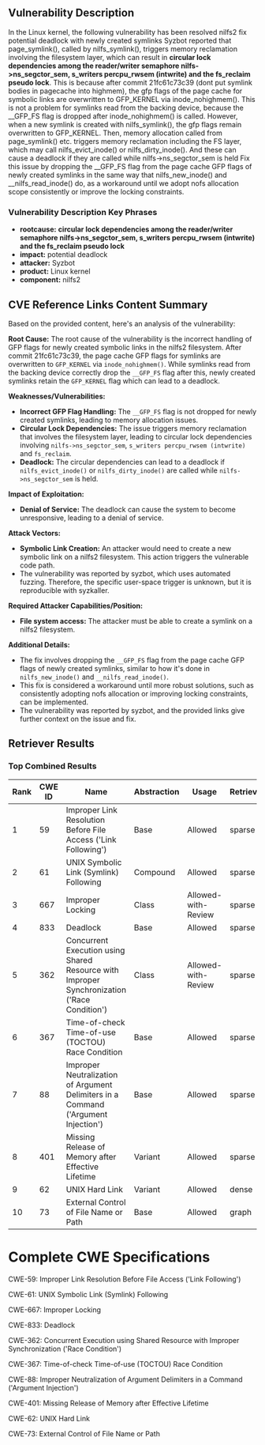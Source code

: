 ## Vulnerability Description
In the Linux kernel, the following vulnerability has been resolved nilfs2 fix potential deadlock with newly created symlinks Syzbot reported that page_symlink(), called by nilfs_symlink(), triggers memory reclamation involving the filesystem layer, which can result in **circular lock dependencies among the reader/writer semaphore nilfs->ns_segctor_sem, s_writers percpu_rwsem (intwrite) and the fs_reclaim pseudo lock**. This is because after commit 21fc61c73c39 (dont put symlink bodies in pagecache into highmem), the gfp flags of the page cache for symbolic links are overwritten to GFP_KERNEL via inode_nohighmem(). This is not a problem for symlinks read from the backing device, because the __GFP_FS flag is dropped after inode_nohighmem() is called. However, when a new symlink is created with nilfs_symlink(), the gfp flags remain overwritten to GFP_KERNEL. Then, memory allocation called from page_symlink() etc. triggers memory reclamation including the FS layer, which may call nilfs_evict_inode() or nilfs_dirty_inode(). And these can cause a deadlock if they are called while nilfs->ns_segctor_sem is held Fix this issue by dropping the __GFP_FS flag from the page cache GFP flags of newly created symlinks in the same way that nilfs_new_inode() and __nilfs_read_inode() do, as a workaround until we adopt nofs allocation scope consistently or improve the locking constraints.

### Vulnerability Description Key Phrases
- **rootcause:** **circular lock dependencies among the reader/writer semaphore nilfs->ns_segctor_sem, s_writers percpu_rwsem (intwrite) and the fs_reclaim pseudo lock**
- **impact:** potential deadlock
- **attacker:** Syzbot
- **product:** Linux kernel
- **component:** nilfs2

## CVE Reference Links Content Summary
Based on the provided content, here's an analysis of the vulnerability:

**Root Cause:**
The root cause of the vulnerability is the incorrect handling of GFP flags for newly created symbolic links in the nilfs2 filesystem. After commit 21fc61c73c39, the page cache GFP flags for symlinks are overwritten to `GFP_KERNEL` via `inode_nohighmem()`. While symlinks read from the backing device correctly drop the `__GFP_FS` flag after this, newly created symlinks retain the `GFP_KERNEL` flag which can lead to a deadlock.

**Weaknesses/Vulnerabilities:**
- **Incorrect GFP Flag Handling:** The `__GFP_FS` flag is not dropped for newly created symlinks, leading to memory allocation issues.
- **Circular Lock Dependencies:** The issue triggers memory reclamation that involves the filesystem layer, leading to circular lock dependencies involving `nilfs->ns_segctor_sem`, `s_writers percpu_rwsem (intwrite)` and `fs_reclaim`.
- **Deadlock:** The circular dependencies can lead to a deadlock if `nilfs_evict_inode()` or `nilfs_dirty_inode()` are called while `nilfs->ns_segctor_sem` is held.

**Impact of Exploitation:**
- **Denial of Service:** The deadlock can cause the system to become unresponsive, leading to a denial of service.

**Attack Vectors:**
- **Symbolic Link Creation:** An attacker would need to create a new symbolic link on a nilfs2 filesystem. This action triggers the vulnerable code path.
- The vulnerability was reported by syzbot, which uses automated fuzzing. Therefore, the specific user-space trigger is unknown, but it is reproducible with syzkaller.

**Required Attacker Capabilities/Position:**
- **File system access:** The attacker must be able to create a symlink on a nilfs2 filesystem.

**Additional Details:**

- The fix involves dropping the `__GFP_FS` flag from the page cache GFP flags of newly created symlinks, similar to how it's done in `nilfs_new_inode()` and `__nilfs_read_inode()`.
- This fix is considered a workaround until more robust solutions, such as consistently adopting nofs allocation or improving locking constraints, can be implemented.
- The vulnerability was reported by syzbot, and the provided links give further context on the issue and fix.

## Retriever Results

### Top Combined Results

| Rank | CWE ID | Name | Abstraction | Usage  | Retrievers | Individual Scores |
|------|--------|------|-------------|-------|------------|-------------------|
| 1 | 59 | Improper Link Resolution Before File Access ('Link Following') | Base | Allowed | sparse | 0.991 |
| 2 | 61 | UNIX Symbolic Link (Symlink) Following | Compound | Allowed | sparse | 0.956 |
| 3 | 667 | Improper Locking | Class | Allowed-with-Review | sparse | 0.934 |
| 4 | 833 | Deadlock | Base | Allowed | sparse | 0.919 |
| 5 | 362 | Concurrent Execution using Shared Resource with Improper Synchronization ('Race Condition') | Class | Allowed-with-Review | sparse | 0.913 |
| 6 | 367 | Time-of-check Time-of-use (TOCTOU) Race Condition | Base | Allowed | sparse | 0.882 |
| 7 | 88 | Improper Neutralization of Argument Delimiters in a Command ('Argument Injection') | Base | Allowed | sparse | 0.856 |
| 8 | 401 | Missing Release of Memory after Effective Lifetime | Variant | Allowed | sparse | 0.854 |
| 9 | 62 | UNIX Hard Link | Variant | Allowed | dense | 0.552 |
| 10 | 73 | External Control of File Name or Path | Base | Allowed | graph | 0.002 |



# Complete CWE Specifications

CWE-59: Improper Link Resolution Before File Access ('Link Following')

CWE-61: UNIX Symbolic Link (Symlink) Following

CWE-667: Improper Locking

CWE-833: Deadlock

CWE-362: Concurrent Execution using Shared Resource with Improper Synchronization ('Race Condition')

CWE-367: Time-of-check Time-of-use (TOCTOU) Race Condition

CWE-88: Improper Neutralization of Argument Delimiters in a Command ('Argument Injection')

CWE-401: Missing Release of Memory after Effective Lifetime

CWE-62: UNIX Hard Link

CWE-73: External Control of File Name or Path